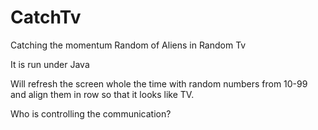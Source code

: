 # CatchTv
Catching the momentum Random of Aliens in Random Tv

It is run under Java

Will refresh the screen whole the time with random numbers from 10-99 and align them in row so that it looks like TV.

Who is controlling the communication?


